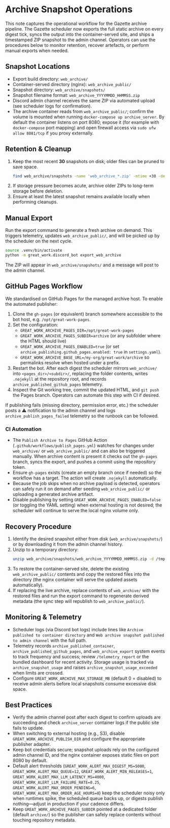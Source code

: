 # Archive Snapshot Operations

This note captures the operational workflow for the Gazette archive pipeline. The Gazette scheduler now exports the full static archive on every digest tick, syncs the output into the container-served site, and ships a timestamped ZIP snapshot to the admin channel. Operators can use the procedures below to monitor retention, recover artefacts, or perform manual exports when needed.

## Snapshot Locations

- Export build directory: `web_archive/`
- Container-served directory (nginx): `web_archive_public/`
- Snapshot directory: `web_archive/snapshots/`
- Snapshot filename format: `web_archive_YYYYMMDD_HHMMSS.zip`
- Discord admin channel receives the same ZIP via automated upload (see scheduler logs for confirmation).
- The archive container reads from `web_archive_public/`; confirm the volume is mounted when running `docker-compose up archive_server`. By default the container listens on port 8080; expose it (for example with `docker-compose` port mapping) and open firewall access via `sudo ufw allow 8081/tcp` if you proxy externally.

## Retention & Cleanup

1. Keep the most recent **30** snapshots on disk; older files can be pruned to save space.
   ```bash
   find web_archive/snapshots -name 'web_archive_*.zip' -mtime +30 -delete
   ```
2. If storage pressure becomes acute, archive older ZIPs to long-term storage before deletion.
3. Ensure at least the latest snapshot remains available locally when performing cleanups.

## Manual Export

Run the export command to generate a fresh archive on demand. This triggers telemetry, updates `web_archive_public/`, and will be picked up by the scheduler on the next cycle.
```bash
source .venv/bin/activate
python -m great_work.discord_bot export_web_archive
```
The ZIP will appear in `web_archive/snapshots/` and a message will post to the admin channel.

## GitHub Pages Workflow

We standardised on GitHub Pages for the managed archive host. To enable the automated publisher:

1. Clone the `gh-pages` (or equivalent) branch somewhere accessible to the bot host, e.g. `/opt/great-work-pages`.
2. Set the configuration:
   - `GREAT_WORK_ARCHIVE_PAGES_DIR=/opt/great-work-pages`
   - `GREAT_WORK_ARCHIVE_PAGES_SUBDIR=archive` (or any subfolder where the HTML should live)
   - `GREAT_WORK_ARCHIVE_PAGES_ENABLED=true` (or set `archive_publishing.github_pages.enabled: true` in `settings.yaml`).
   - `GREAT_WORK_ARCHIVE_BASE_URL=/my-org/great-work/archive` so permalinks resolve when hosted under a prefix.
3. Restart the bot. After each digest the scheduler mirrors `web_archive/` into `<pages_dir>/<subdir>/`, replacing the folder contents, writes `.nojekyll` at the repository root, and records `archive_published_github_pages` telemetry.
4. Inspect the Git working tree, commit the updated HTML, and `git push` the Pages branch. Operators can automate this step with CI if desired.

If publishing fails (missing directory, permission error, etc.) the scheduler posts a ⚠️ notification to the admin channel and logs `archive_publish_pages_failed` telemetry so the runbook can be followed.

### CI Automation

- The `Publish Archive to Pages` GitHub Action (`.github/workflows/publish_pages.yml`) watches for changes under `web_archive/` or `web_archive_public/` and can also be triggered manually. When archive content is present it checks out the `gh-pages` branch, syncs the export, and pushes a commit using the repository token.
- Ensure `gh-pages` exists (create an empty branch once if needed) so the workflow has a target. The action will create `.nojekyll` automatically.
- Because the job skips when no archive payload is detected, operators can safely run it on demand after seeding `web_archive_public/` or uploading a generated archive artifact.
- Disable publishing by setting `GREAT_WORK_ARCHIVE_PAGES_ENABLED=false` (or toggling the YAML setting) when external hosting is not desired; the scheduler will continue to serve the local nginx volume only.

## Recovery Procedure

1. Identify the desired snapshot either from disk (`web_archive/snapshots/`) or by downloading it from the admin channel history.
2. Unzip to a temporary directory:
   ```bash
   unzip web_archive/snapshots/web_archive_YYYYMMDD_HHMMSS.zip -d /tmp/web_archive_restore
   ```
3. To restore the container-served site, delete the existing `web_archive_public/` contents and copy the restored files into the directory (the nginx container will serve the updated assets automatically).
4. If replacing the live archive, replace contents of `web_archive/` with the restored files and run the export command to regenerate derived metadata (the sync step will republish to `web_archive_public/`).

## Monitoring & Telemetry

- Scheduler logs (via Discord bot logs) include lines like `Archive published to container directory` and `Web archive snapshot published to admin channel` with the full path.
- Telemetry records `archive_published_container`, `archive_published_github_pages`, and `web_archive_export` system events to track frequency and success; review `/telemetry_report` or the bundled dashboard for recent activity. Storage usage is tracked via `archive_snapshot_usage` and raises `archive_snapshot_usage_exceeded` when limits are crossed.
- Configure `GREAT_WORK_ARCHIVE_MAX_STORAGE_MB` (default 0 = disabled) to receive admin alerts before local snapshots consume excessive disk space.

## Best Practices

- Verify the admin channel post after each digest to confirm uploads are succeeding and check `archive_server` container logs if the public site fails to update.
- When switching to external hosting (e.g., S3), disable `GREAT_WORK_ARCHIVE_PUBLISH_DIR` and configure the appropriate publisher adapter.
- Keep bot credentials secure; snapshot uploads rely on the configured admin channel ID, and the nginx container exposes static files on port 8080 by default.
- Default alert thresholds (`GREAT_WORK_ALERT_MAX_DIGEST_MS=5000`, `GREAT_WORK_ALERT_MAX_QUEUE=12`,
  `GREAT_WORK_ALERT_MIN_RELEASES=1`, `GREAT_WORK_ALERT_MAX_LLM_LATENCY_MS=4000`,
  `GREAT_WORK_ALERT_LLM_FAILURE_RATE=0.25`, `GREAT_WORK_ALERT_MAX_ORDER_PENDING=6`,
  `GREAT_WORK_ALERT_MAX_ORDER_AGE_HOURS=8`) keep the scheduler noisy only when runtimes spike, the
  scheduled queue backs up, or digests publish nothing—adjust in production if your cadence differs.
- Keep `GREAT_WORK_ARCHIVE_PAGES_SUBDIR` pointed at a dedicated folder (default `archive/`) so the publisher can safely replace contents without touching repository metadata.
